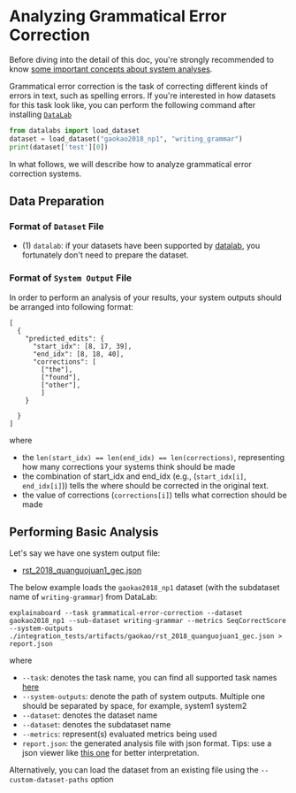 # Analyzing Grammatical Error Correction

Before diving into the detail of this doc, you're strongly recommended to know [some
important concepts about system analyses](concepts_about_system_analysis.md).

Grammatical error correction is the task of correcting different kinds of errors in
text, such as spelling errors. If you're interested in how datasets for this task look
like, you can perform the following command after installing
[`DataLab`](https://github.com/ExpressAI/DataLab#installation)

```python
from datalabs import load_dataset
dataset = load_dataset("gaokao2018_np1", "writing_grammar")
print(dataset['test'][0])
```

In what follows, we will describe how to analyze grammatical error correction systems.

## Data Preparation

### Format of `Dataset` File

* (1) `datalab`: if your datasets have been supported by
  [datalab](https://github.com/ExpressAI/DataLab/tree/main/datasets), you fortunately
  don't need to prepare the dataset.

### Format of `System Output` File

In order to perform an analysis of your results, your system outputs should be arranged
into following format:

```
[
  {
    "predicted_edits": {
      "start_idx": [8, 17, 39],
      "end_idx": [8, 18, 40],
      "corrections": [
        ["the"],
        ["found"],
        ["other"],
        ]
    }

  }
]
```

where

* the `len(start_idx) == len(end_idx) == len(corrections)`, representing how many
  corrections your systems think should be made
* the combination of start_idx and end_idx (e.g., (`start_idx[i]`, `end_idx[i]`)) tells
  the where should be corrected in the original text.
* the value of corrections (`corrections[i]`) tells what correction should be made

## Performing Basic Analysis

Let's say we have one system output file:

* [rst_2018_quanguojuan1_gec.json](https://github.com/neulab/ExplainaBoard/TBC)

The below example loads the `gaokao2018_np1` dataset (with the subdataset name of
`writing-grammar`) from DataLab:

```shell
explainaboard --task grammatical-error-correction --dataset gaokao2018_np1 --sub-dataset writing-grammar --metrics SeqCorrectScore --system-outputs ./integration_tests/artifacts/gaokao/rst_2018_quanguojuan1_gec.json > report.json
```

where

* `--task`: denotes the task name, you can find all supported task names
  [here](https://github.com/neulab/ExplainaBoard/blob/main/docs/cli_interface.md)
* `--system-outputs`: denote the path of system outputs. Multiple one should be
  separated by space, for example, system1 system2
* `--dataset`: denotes the dataset name
* `--dataset`: denotes the subdataset name
* `--metrics`: represent(s) evaluated metrics being used
* `report.json`: the generated analysis file with json format. Tips: use a json viewer
  like [this one](http://jsonviewer.stack.hu/) for better interpretation.

Alternatively, you can load the dataset from an existing file using the
`--custom-dataset-paths` option
